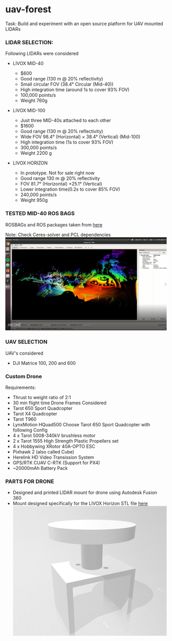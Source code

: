 # uav-forest

Task: Build and experiment with an open source platform for UAV mounted LIDARs

### LIDAR SELECTION:

Following LIDARs were considered
- LIVOX MID-40
  - $600
  - Good range (130 m @ 20% reflectivity)
  - Small circular FOV (38.4° Circular (Mid-40))
  - High integration time (around 1s to cover 93% FOV)
  - 100,000 points/s
  - Weight 760g
  
- LIVOX MID-100
  - Just three MID-40s attached to each other
  - $1600
  - Good range (130 m @ 20% reflectivity)
  - Wide FOV 98.4° (Horizontal) × 38.4° (Vertical) (Mid-100)
  - High integration time (1s to cover 93% FOV)
  - 300,000 points/s
  - Weight 2200 g

- LIVOX HORIZON
  - In prototype. Not for sale right now
  - Good range 130 m @ 20% reflectivity
  - FOV 81.7° (Horizontal) ×25.1° (Vertical)
  - Lower integration time(0.2s to cover 85% FOV)
  - 240,000 points/s
  - Weight 950g

### TESTED MID-40 ROS BAGS
ROSBAGs and ROS packages taken from [here](https://github.com/hku-mars/loam_livox)

Note: Check Ceres-solver and PCL dependencies
![ROS BAG](/MID-40%20%20ROS%20BAG.png)


### UAV SELECTION

UAV's considered

- DJI Matrice 100, 200 and 600
### Custom Drone
Requirements:
  - Thrust to weight ratio of 2:1
  - 30 min flight time
Drone Frames Considered
  - Tarot 650 Sport Quadcopter
  - Tarot X4 Quadcopter
  - Tarot T960
  - LynxMotion HQuad500
Choose Tarot 650 Sport Quadcopter with following Config
  - 4 x Tarot 5008-340kV brushless motor
  - 2 x Tarot 1555 High Strength Plastic Propellers set
  - 4 x Hobbywing XRotor 40A-OPTO ESC
  - Pixhawk 2 (also called Cube)
  - Herelink HD Video Transission System
  - GPS/RTK CUAV C-RTK (Support for PX4)
  - ~20000mAh Battery Pack
### PARTS FOR DRONE

- Designed and printed LIDAR mount for drone using Autodesk
 Fusion 360
- Mount designed specifically for the LIVOX Horizon
STL file  [here](https://drive.google.com/file/d/1VtJUtXA3kpb0fzF0VgNHmB1ww9s7paSR/view?usp=sharing)
![LIDAR MOUNT](/lidarmount.png)
